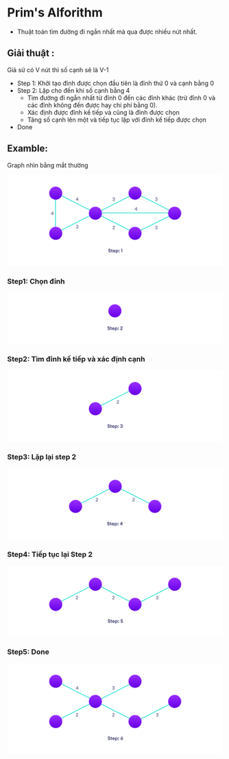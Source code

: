 # Prim's Alforithm
- Thuật toán tìm đường đi ngắn nhất mà qua được nhiều nút nhất.
## Giải thuật :
Giả sử có V nút thì số cạnh sẽ là V-1
- Step 1: Khởi tạo đỉnh được chọn đầu tiên là đỉnh thứ 0 và cạnh bằng 0
- Step 2: Lặp cho đến khi số cạnh bằng 4
    + Tìm đường đi ngắn nhất từ đỉnh 0 đến các đỉnh khác (trừ đỉnh 0 và các đỉnh không đến được hay chi phí bằng 0). 
    + Xác định được đỉnh kế tiếp và cũng là đỉnh được chọn
    + Tăng số cạnh lên một và tiếp tục lặp với đỉnh kế tiếp được chọn
- Done

## Examble:
Graph nhìn bằng mắt thường
<p align="center">
  <img src="img/img.png" />
</p>

### Step1: Chọn đỉnh
<p align="center">
  <img src="img/step1.png" />
</p>

### Step2: Tìm đỉnh kế tiếp và xác định cạnh
<p align="center">
  <img src="img/step3.png" />
</p>

### Step3: Lặp lại step 2
<p align="center">
  <img src="img/step4.png" />
</p>

### Step4: Tiếp tục lại Step 2
<p align="center">
  <img src="img/step5.png" />
</p>

### Step5: Done
<p align="center">
  <img src="img/step6.png" />
</p>
